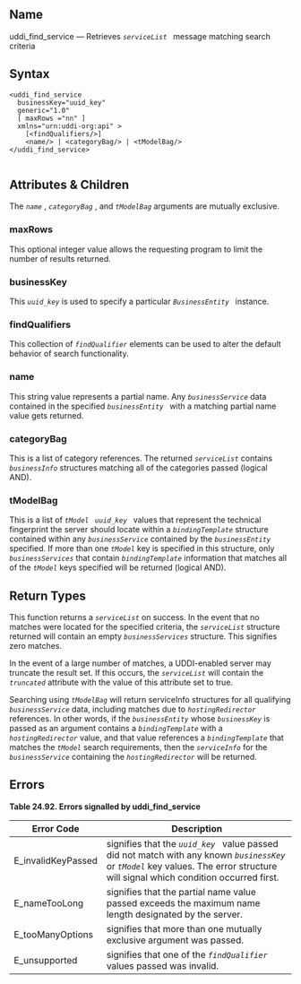 <div>

<div>

</div>

<div>

## Name

uddi_find_service — Retrieves *`serviceList `* message matching search
criteria

</div>

<div>

## Syntax

``` screen
<uddi_find_service
  businessKey="uuid_key"
  generic="1.0"
  [ maxRows ="nn" ]
  xmlns="urn:uddi-org:api" >
    [<findQualifiers/>]
    <name/> | <categoryBag/> | <tModelBag/>
</uddi_find_service>
  
```

</div>

<div>

## Attributes & Children

The *`name`* , *`categoryBag`* , and *`tModelBag`* arguments are
mutually exclusive.

<div>

### maxRows

This optional integer value allows the requesting program to limit the
number of results returned.

</div>

<div>

### businessKey

This *`uuid_key`* is used to specify a particular *`BusinessEntity `*
instance.

</div>

<div>

### findQualifiers

This collection of *`findQualifier`* elements can be used to alter the
default behavior of search functionality.

</div>

<div>

### name

This string value represents a partial name. Any *`businessService`*
data contained in the specified *`businessEntity `* with a matching
partial name value gets returned.

</div>

<div>

### categoryBag

This is a list of category references. The returned *`serviceList`*
contains *`businessInfo`* structures matching all of the categories
passed (logical AND).

</div>

<div>

### tModelBag

This is a list of *`tModel `* *`uuid_key `* values that represent the
technical fingerprint the server should locate within a
*`bindingTemplate`* structure contained within any *`businessService`*
contained by the *`businessEntity`* specified. If more than one
*`tModel`* key is specified in this structure, only *`businessServices`*
that contain *`bindingTemplate`* information that matches all of the
*`tModel`* keys specified will be returned (logical AND).

</div>

</div>

<div>

## Return Types

This function returns a *`serviceList`* on success. In the event that no
matches were located for the specified criteria, the *`serviceList`*
structure returned will contain an empty *`businessServices`* structure.
This signifies zero matches.

In the event of a large number of matches, a UDDI-enabled server may
truncate the result set. If this occurs, the *`serviceList`* will
contain the *`truncated`* attribute with the value of this attribute set
to true.

Searching using *`tModelBag`* will return serviceInfo structures for all
qualifying *`businessService`* data, including matches due to
*`hostingRedirector`* references. In other words, if the
*`businessEntity`* whose *`businessKey`* is passed as an argument
contains a *`bindingTemplate`* with a *`hostingRedirector`* value, and
that value references a *`bindingTemplate`* that matches the *`tModel`*
search requirements, then the *`serviceInfo`* for the
*`businessService`* containing the *`hostingRedirector`* will be
returned.

</div>

<div>

## Errors

<div>

**Table 24.92. Errors signalled by uddi_find_service**

<div>

| Error Code                                         | Description                                                                                                                                                                          |
|----------------------------------------------------|--------------------------------------------------------------------------------------------------------------------------------------------------------------------------------------|
| <span class="errorcode">E_invalidKeyPassed </span> | signifies that the *`uuid_key `* value passed did not match with any known *`businessKey`* or *`tModel`* key values. The error structure will signal which condition occurred first. |
| <span class="errorcode">E_nameTooLong </span>      | signifies that the partial name value passed exceeds the maximum name length designated by the server.                                                                               |
| <span class="errorcode">E_tooManyOptions </span>   | signifies that more than one mutually exclusive argument was passed.                                                                                                                 |
| <span class="errorcode">E_unsupported </span>      | signifies that one of the *`findQualifier `* values passed was invalid.                                                                                                              |

</div>

</div>

  

</div>

</div>
